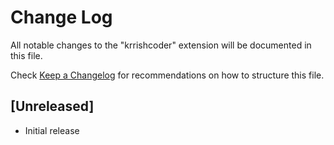 # Change Log

All notable changes to the "krrishcoder" extension will be documented in this file.

Check [Keep a Changelog](http://keepachangelog.com/) for recommendations on how to structure this file.

## [Unreleased]

- Initial release
